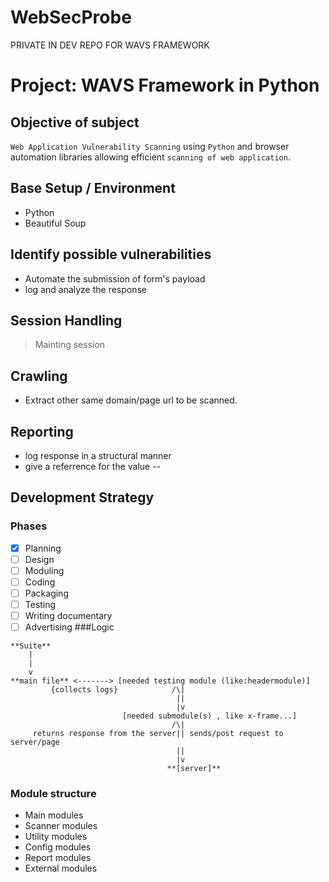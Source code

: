 # WebSecProbe
PRIVATE IN DEV REPO FOR WAVS FRAMEWORK
# Project: WAVS Framework in Python
## Objective of subject
`Web Application Vulnerability Scanning` using `Python` and browser automation libraries allowing efficient `scanning of web application`.
## Base Setup / Environment
- Python
- Beautiful Soup
## Identify possible vulnerabilities
- Automate the submission of form's payload
- log and analyze the response
## Session Handling
> Mainting session
## Crawling
- Extract other same domain/page url to be scanned.
## Reporting
- log response in a structural manner 
- give a referrence for the value
--
## Development Strategy
### Phases
  - [x] Planning
  - [ ] Design
  - [ ] Moduling
  - [ ] Coding
  - [ ] Packaging
  - [ ] Testing
  - [ ] Writing documentary
  - [ ] Advertising
###Logic
```
**Suite**
    |
    |
    v
**main file** <-------> [needed testing module (like:headermodule)]
         {collects logs}            /\|
                                     ||
                                     |v
                         [needed submodule(s) , like x-frame...]
                                    /\|
     returns response from the server|| sends/post request to server/page
                                     ||
                                     |v
                                   **[server]**
```
### Module structure
- Main modules
- Scanner modules
- Utility modules
- Config modules
- Report modules
- External modules
